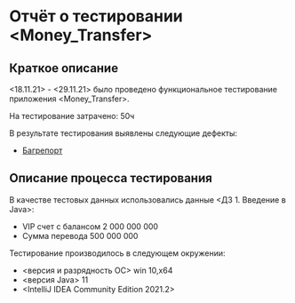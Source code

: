 # Отчёт о тестировании <Money_Transfer>

## Краткое описание

<18.11.21> - <29.11.21> было проведено функциональное тестирование приложения <Money_Transfer>.

На тестирование затрачено: 50ч

В результате тестирования выявлены следующие дефекты:
* [Багрепорт](https://github.com/Artem-Mv/JavaHW1/issues/1)

## Описание процесса тестирования

В качестве тестовых данных использовались данные <ДЗ 1. Введение в Java>:
* VIP счет с балансом 2 000 000 000
* Сумма перевода 500 000 000

Тестирование производилось в следующем окружении:
* <версия и разрядность ОС> win 10,x64
* <версия Java> 11
* <IntelliJ IDEA Community Edition 2021.2>
